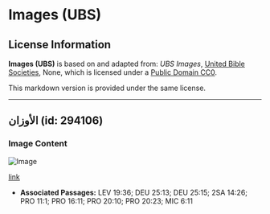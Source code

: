 # Images (UBS)

## License Information

**Images (UBS)** is based on and adapted from: _UBS Images_, [United Bible Societies](https://unitedbiblesocieties.org/), None, which is licensed under a [Public Domain CC0](https://creativecommons.org/public-domain/cc0/).

This markdown version is provided under the same license.



--------------------------------

## الأوزان (id: 294106)

### Image Content

![Image](https://cdn.aquifer.bible/aquifer-content/resources/Media/WEB-0352_weights.jpg)

[link](https://cdn.aquifer.bible/aquifer-content/resources/Media/WEB-0352_weights.jpg)

* **Associated Passages:** LEV 19:36; DEU 25:13; DEU 25:15; 2SA 14:26; PRO 11:1; PRO 16:11; PRO 20:10; PRO 20:23; MIC 6:11

